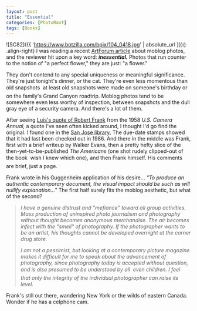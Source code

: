 ```yaml
---
layout: post
title: "Essential"
categories: [PhotoRant]
tags: [Books]
---
```

![SC82]({{ 'https://www.botzilla.com/bpix/104_0418.jpg' | absolute_url }}){: .align-right}
I was reading a recent <a href="http://artforum.com/inprint/id=5497" target="linkframe">ArtForum article</a> about moblog photos, and the reviewer hit upon a key word: <b><i>inessential.</i></b> Photos that run counter to the notion of "a perfect flower," they are just: "a flower."

They don't contend to any special uniqueness or meaningful significance. They're just tonight's dinner, or the cat. They're even less momentous than old snapshots &#151; at least old snapshots were made on someone's birthday or on the family's Grand Canyon roadtrip. Moblog photos tend to be somewhere even less worthy of inspection, between snapshots and the dull gray eye of a security camera. And there's a lot of them.

<!--more-->

After seeing <a href="https://www.botzilla.com/blog/archives/000150.html">Luis's quote of Robert Frank</a> from the 1958 <i>U.S. Camera Annual,</i> a quote I've seen often kicked around, I thought I'd go find the original. I found one in the <a href="https://www.botzilla.com/blog/archives/000120.html">San Jose library.</a> The due-date stamps showed that it had last been checked out in 1986. And there in the middle was Frank, first with a brief writeup by Walker Evans, then a pretty hefty slice of the then-yet-to-be-published <i>The Americans</i> (one shot rudely clipped-out of the book &#151; wish I knew which one), and then Frank himself. His comments are brief, just a page.

Frank wrote in his Guggenheim application of his desire... _"To produce an authentic contemporary document, the visual impact should be such as will nullify explanation..."_ The first half surely fits the moblog aesthetic, but what of the second?

> _I have a genuine distrust and "mefiance" toward all group activities. Mass production of uninspired photo journalism and photography without thought becomes anonymous merchandise. The air becomes infect with the "smell" of photography. If the photographer wants to be an artist, his thoughts cannot be developed overnight at the corner drug store._
>
> _I am not a pessimist, but looking at a contemporary picture magazine makes it difficult for me to speak about the advancement of photography, since photography today is accepted without question, and is also presumed to be understood by all &#151; even children. I feel that only the integrity of the individual photographer can raise its level._

<p>Frank's still out there, wandering New York or the wilds of eastern Canada. Wonder if he has a celphone cam.</p>
